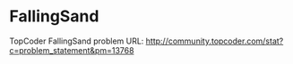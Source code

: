 # FallingSand
TopCoder FallingSand problem
URL: http://community.topcoder.com/stat?c=problem_statement&pm=13768
